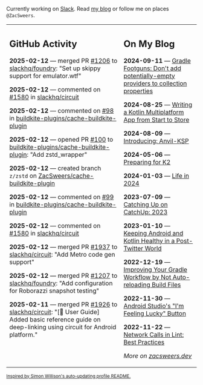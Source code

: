 Currently working on [Slack](https://slack.com/). Read [my blog](https://zacsweers.dev/) or follow me on places `@ZacSweers`.

<table><tr><td valign="top" width="60%">

## GitHub Activity
<!-- githubActivity starts -->
**2025-02-12** — merged PR [#1206](https://github.com/slackhq/foundry/pull/1206) to [slackhq/foundry](https://github.com/slackhq/foundry): "Set up skippy support for emulator.wtf"

**2025-02-12** — commented on [#1580](https://github.com/slackhq/circuit/issues/1580#issuecomment-2655032682) in [slackhq/circuit](https://github.com/slackhq/circuit)

**2025-02-12** — commented on [#98](https://github.com/buildkite-plugins/cache-buildkite-plugin/issues/98#issuecomment-2654895061) in [buildkite-plugins/cache-buildkite-plugin](https://github.com/buildkite-plugins/cache-buildkite-plugin)

**2025-02-12** — opened PR [#100](https://github.com/buildkite-plugins/cache-buildkite-plugin/pull/100) to [buildkite-plugins/cache-buildkite-plugin](https://github.com/buildkite-plugins/cache-buildkite-plugin): "Add zstd_wrapper"

**2025-02-12** — created branch `z/zstd` on [ZacSweers/cache-buildkite-plugin](https://github.com/ZacSweers/cache-buildkite-plugin)

**2025-02-12** — commented on [#99](https://github.com/buildkite-plugins/cache-buildkite-plugin/pull/99#issuecomment-2654871836) in [buildkite-plugins/cache-buildkite-plugin](https://github.com/buildkite-plugins/cache-buildkite-plugin)

**2025-02-12** — commented on [#1580](https://github.com/slackhq/circuit/issues/1580#issuecomment-2654805846) in [slackhq/circuit](https://github.com/slackhq/circuit)

**2025-02-12** — merged PR [#1937](https://github.com/slackhq/circuit/pull/1937) to [slackhq/circuit](https://github.com/slackhq/circuit): "Add Metro code gen support"

**2025-02-12** — merged PR [#1207](https://github.com/slackhq/foundry/pull/1207) to [slackhq/foundry](https://github.com/slackhq/foundry): "Add configuration for Roborazzi snapshot testing"

**2025-02-11** — merged PR [#1926](https://github.com/slackhq/circuit/pull/1926) to [slackhq/circuit](https://github.com/slackhq/circuit): "[📖 User Guide] Added basic reference guide on deep-linking using circuit for Android platform."
<!-- githubActivity ends -->
</td><td valign="top" width="40%">

## On My Blog
<!-- blog starts -->
**2024-09-11** — [Gradle Footguns: Don't add potentially-empty providers to collection properties](https://www.zacsweers.dev/gradle-footgun-adding-empty-providers-to-collection-properties/)

**2024-08-25** — [Writing a Kotlin Multiplatform App from Start to Store](https://www.zacsweers.dev/writing-a-kotlin-multiplatform-app-from-start-to-store/)

**2024-08-09** — [Introducing: Anvil-KSP](https://www.zacsweers.dev/introducing-anvil-ksp/)

**2024-05-06** — [Preparing for K2](https://www.zacsweers.dev/preparing-for-k2/)

**2024-01-03** — [Life in 2024](https://www.zacsweers.dev/life-in-2024/)

**2023-07-09** — [Catching Up on CatchUp: 2023](https://www.zacsweers.dev/catching-up-on-catchup-2023/)

**2023-01-10** — [Keeping Android and Kotlin Healthy in a Post-Twitter World](https://www.zacsweers.dev/keeping-android-healthy/)

**2022-12-19** — [Improving Your Gradle Workflow by Not Auto-reloading Build Files](https://www.zacsweers.dev/improving-your-workflow-by-not-auto-reloading-build-files/)

**2022-11-30** — [Android Studio's "I'm Feeling Lucky" Button](https://www.zacsweers.dev/android-studios-im-feeling-lucky-button/)

**2022-11-22** — [Network Calls in Lint: Best Practices](https://www.zacsweers.dev/network-calls-in-lint-best-practices/)
<!-- blog ends -->
_More on [zacsweers.dev](https://zacsweers.dev/)_
</td></tr></table>

<sub><a href="https://simonwillison.net/2020/Jul/10/self-updating-profile-readme/">Inspired by Simon Willison's auto-updating profile README.</a></sub>